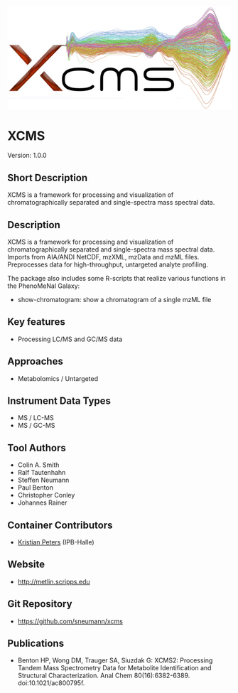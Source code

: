 ![Logo](XCMS_logo.png)

# XCMS
Version: 1.0.0

## Short Description

XCMS is a framework for processing and visualization of chromatographically separated and single-spectra mass spectral data.

## Description

XCMS is a framework for processing and visualization of chromatographically separated and single-spectra mass spectral data. Imports from AIA/ANDI NetCDF, mzXML, mzData and mzML files. Preprocesses data for high-throughput, untargeted analyte profiling.

The package also includes some R-scripts that realize various functions in the PhenoMeNal Galaxy:
- show-chromatogram: show a chromatogram of a single mzML file

## Key features

- Processing LC/MS and GC/MS data

## Approaches

- Metabolomics / Untargeted

## Instrument Data Types

- MS / LC-MS
- MS / GC-MS

## Tool Authors

- Colin A. Smith
- Ralf Tautenhahn
- Steffen Neumann
- Paul Benton
- Christopher Conley
- Johannes Rainer

## Container Contributors

- [Kristian Peters](https://github.com/korseby) (IPB-Halle)

## Website

- http://metlin.scripps.edu

## Git Repository

- https://github.com/sneumann/xcms

## Publications

- Benton HP, Wong DM, Trauger SA, Siuzdak G: XCMS2: Processing Tandem Mass Spectrometry Data for Metabolite Identification and Structural Characterization. Anal Chem 80(16):6382-6389. doi:10.1021/ac800795f.


